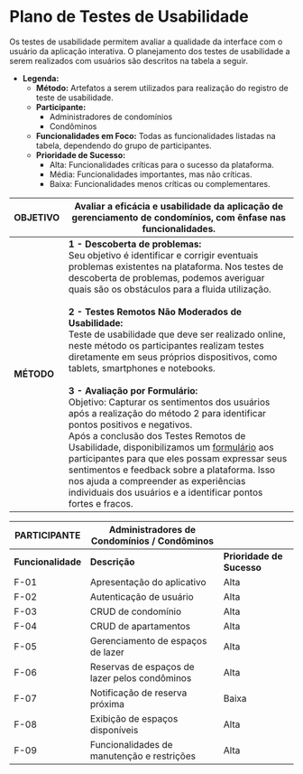 # Plano de Testes de Usabilidade

Os testes de usabilidade permitem avaliar a qualidade da interface com o usuário da aplicação interativa. O planejamento dos testes de usabilidade a serem realizados com usuários são descritos na tabela a seguir.

- **Legenda:**
  - **Método:** Artefatos a serem utilizados para realização do registro de teste de usabilidade.
  - **Participante:**
      - Administradores de condomínios
      - Condôminos
  - **Funcionalidades em Foco:** Todas as funcionalidades listadas na tabela, dependendo do grupo de participantes.
  - **Prioridade de Sucesso:**
      - Alta: Funcionalidades críticas para o sucesso da plataforma.
      - Média: Funcionalidades importantes, mas não críticas.
      - Baixa: Funcionalidades menos críticas ou complementares.

| **OBJETIVO** | Avaliar a eficácia e usabilidade da aplicação de gerenciamento de condomínios, com ênfase nas funcionalidades. |
|--------------|-----------------------------------------------------------------------------------------------------------------|
| **MÉTODO**   | **1 - Descoberta de problemas:** <br>Seu objetivo é identificar e corrigir eventuais problemas existentes na plataforma. Nos testes de descoberta de problemas, podemos averiguar quais são os obstáculos para a fluida utilização. <br><br> **2 - Testes Remotos Não Moderados de Usabilidade:** <br> Teste de usabilidade que deve ser realizado online, neste método os participantes realizam testes diretamente em seus próprios dispositivos, como tablets, smartphones e notebooks. <br><br> **3 - Avaliação por Formulário:** <br>Objetivo: Capturar os sentimentos dos usuários após a realização do método 2 para identificar pontos positivos e negativos. <br>Após a conclusão dos Testes Remotos de Usabilidade, disponibilizamos um [formulário](https://forms.gle/BxAbsKtpHHHAnqWv6) aos participantes para que eles possam expressar seus sentimentos e feedback sobre a plataforma. Isso nos ajuda a compreender as experiências individuais dos usuários e a identificar pontos fortes e fracos. |

| **PARTICIPANTE** | **Administradores de Condomínios / Condôminos** | |
|------------------|-------------------------------------------------| ------------------|
| **Funcionalidade** | **Descrição** | **Prioridade de Sucesso** |
| F-01 | Apresentação do aplicativo | Alta |
| F-02 | Autenticação de usuário | Alta |
| F-03 | CRUD de condomínio | Alta |
| F-04 | CRUD de apartamentos | Alta |
| F-05 | Gerenciamento de espaços de lazer | Alta |
| F-06 | Reservas de espaços de lazer pelos condôminos | Alta |
| F-07 | Notificação de reserva próxima | Baixa |
| F-08 | Exibição de espaços disponíveis | Alta |
| F-09 | Funcionalidades de manutenção e restrições | Alta |
